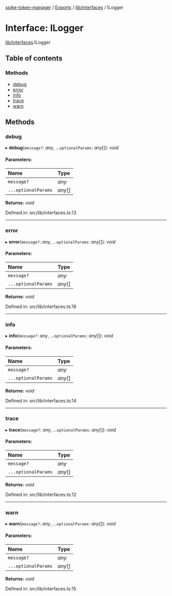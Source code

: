 [spike-token-manager](../README.md) / [Exports](../modules.md) / [lib/interfaces](../modules/lib_interfaces.md) / ILogger

# Interface: ILogger

[lib/interfaces](../modules/lib_interfaces.md).ILogger

## Table of contents

### Methods

- [debug](lib_interfaces.ilogger.md#debug)
- [error](lib_interfaces.ilogger.md#error)
- [info](lib_interfaces.ilogger.md#info)
- [trace](lib_interfaces.ilogger.md#trace)
- [warn](lib_interfaces.ilogger.md#warn)

## Methods

### debug

▸ **debug**(`message?`: *any*, ...`optionalParams`: *any*[]): *void*

#### Parameters:

Name | Type |
:------ | :------ |
`message?` | *any* |
`...optionalParams` | *any*[] |

**Returns:** *void*

Defined in: src/lib/interfaces.ts:13

___

### error

▸ **error**(`message?`: *any*, ...`optionalParams`: *any*[]): *void*

#### Parameters:

Name | Type |
:------ | :------ |
`message?` | *any* |
`...optionalParams` | *any*[] |

**Returns:** *void*

Defined in: src/lib/interfaces.ts:16

___

### info

▸ **info**(`message?`: *any*, ...`optionalParams`: *any*[]): *void*

#### Parameters:

Name | Type |
:------ | :------ |
`message?` | *any* |
`...optionalParams` | *any*[] |

**Returns:** *void*

Defined in: src/lib/interfaces.ts:14

___

### trace

▸ **trace**(`message?`: *any*, ...`optionalParams`: *any*[]): *void*

#### Parameters:

Name | Type |
:------ | :------ |
`message?` | *any* |
`...optionalParams` | *any*[] |

**Returns:** *void*

Defined in: src/lib/interfaces.ts:12

___

### warn

▸ **warn**(`message?`: *any*, ...`optionalParams`: *any*[]): *void*

#### Parameters:

Name | Type |
:------ | :------ |
`message?` | *any* |
`...optionalParams` | *any*[] |

**Returns:** *void*

Defined in: src/lib/interfaces.ts:15
